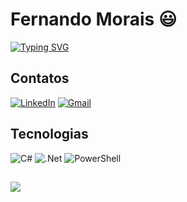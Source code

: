 # Fernando Morais 😃

[![Typing SVG](https://readme-typing-svg.demolab.com?font=Monofett&duration=2500&pause=1000&repeat=false&random=false&width=435&lines=At%C3%A9+a+p%C3%A9+n%C3%B3s+iremos;Para+o+que+der+e+vier;Mas+o+certo+%C3%A9+que+n%C3%B3s+estaremos;Com+o+gr%C3%AAmio+onde+o+gr%C3%AAmio+estiver)](https://git.io/typing-svg)
## Contatos
[![LinkedIn](https://img.shields.io/badge/LinkedIn-0077B5?style=for-the-badge&logo=linkedin&logoColor=white)](https://www.linkedin.com/in/fernando-morais-a28561238/)
[![Gmail](https://img.shields.io/badge/Gmail-333333?style=for-the-badge&logo=gmail&logoColor=red)](mailto:fernando.morais0703@gmail.com)

## Tecnologias
![C#](https://img.shields.io/badge/c%23-%23239120.svg?style=for-the-badge&logo=csharp&logoColor=white)
![.Net](https://img.shields.io/badge/.NET-5C2D91?style=for-the-badge&logo=.net&logoColor=white)
![PowerShell](https://img.shields.io/badge/PowerShell-%235391FE.svg?style=for-the-badge&logo=powershell&logoColor=white)
##
![](https://hermes.dio.me/public-users/fernando_morais/share/5e06cde7c4eb19d00ca78566398a5a10.png)